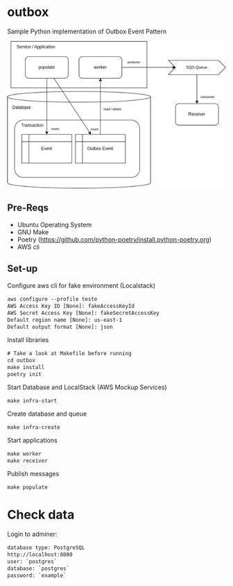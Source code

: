 # outbox
Sample Python implementation of Outbox Event Pattern

![outbox design](images/outbox.png)

## Pre-Reqs

- Ubuntu Operating System
- GNU Make
- Poetry (https://github.com/python-poetry/install.python-poetry.org)
- AWS cli



## Set-up

Configure aws cli for fake environment (Localstack)

```
aws configure --profile teste
AWS Access Key ID [None]: fakeAccessKeyId
AWS Secret Access Key [None]: fakeSecretAccessKey
Default region name [None]: us-east-1
Default output format [None]: json
```


Install libraries

```
# Take a look at Makefile before running
cd outbox
make install
poetry init
```

Start Database and LocalStack (AWS Mockup Services)

```
make infra-start
```

Create database and queue

```
make infra-create
```

Start applications

```
make worker
make receiver
```

Publish messages

```
make populate
```

# Check data

Login to adminer:

```
database type: PostgreSQL
http://localhost:8080
user: `postgres`
database: `postgres`
password: `example`
```
